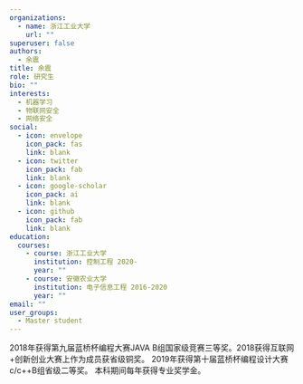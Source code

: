 ```yaml
---
organizations:
  - name: 浙江工业大学
    url: ""
superuser: false
authors:
  - 余震
title: 余震
role: 研究生
bio: ""
interests:
  - 机器学习
  - 物联网安全
  - 网络安全
social:
  - icon: envelope
    icon_pack: fas
    link: blank
  - icon: twitter
    icon_pack: fab
    link: blank
  - icon: google-scholar
    icon_pack: ai
    link: blank
  - icon: github
    icon_pack: fab
    link: blank
education:
  courses:
    - course: 浙江工业大学
      institution: 控制工程 2020-
      year: ""
    - course: 安徽农业大学
      institution: 电子信息工程 2016-2020
      year: ""
email: ""
user_groups:
  - Master student
---
```

2018年获得第九届蓝桥杯编程大赛JAVA B组国家级竞赛三等奖。2018获得互联网+创新创业大赛上作为成员获省级铜奖。
2019年获得第十届蓝桥杯编程设计大赛c/c++B组省级二等奖。
本科期间每年获得专业奖学金。